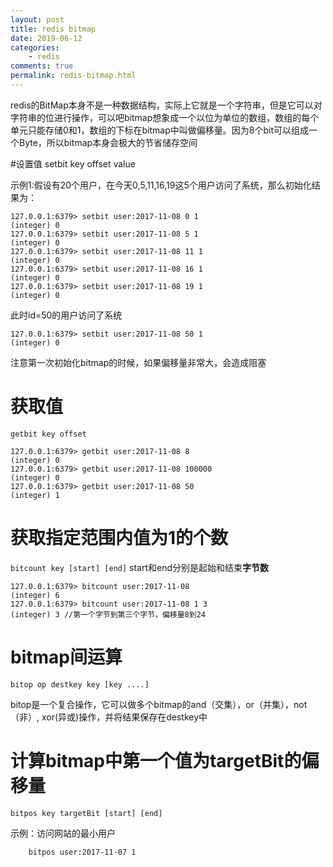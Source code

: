 ```yaml
---
layout: post
title: redis bitmap
date: 2019-06-12
categories:
    - redis
comments: true
permalink: redis-bitmap.html
---
```


redis的BitMap本身不是一种数据结构，实际上它就是一个字符串，但是它可以对字符串的位进行操作，可以吧bitmap想象成一个以位为单位的数组，数组的每个单元只能存储0和1，数组的下标在bitmap中叫做偏移量。因为8个bit可以组成一个Byte，所以bitmap本身会极大的节省储存空间

#设置值
setbit key offset value

示例1:假设有20个用户，在今天0,5,11,16,19这5个用户访问了系统，那么初始化结果为：

```
127.0.0.1:6379> setbit user:2017-11-08 0 1
(integer) 0
127.0.0.1:6379> setbit user:2017-11-08 5 1
(integer) 0
127.0.0.1:6379> setbit user:2017-11-08 11 1
(integer) 0
127.0.0.1:6379> setbit user:2017-11-08 16 1
(integer) 0
127.0.0.1:6379> setbit user:2017-11-08 19 1
(integer) 0
```
此时id=50的用户访问了系统

```
127.0.0.1:6379> setbit user:2017-11-08 50 1
(integer) 0
```
注意第一次初始化bitmap的时候，如果偏移量非常大，会造成阻塞

# 获取值

`getbit key offset`

```
127.0.0.1:6379> getbit user:2017-11-08 8
(integer) 0
127.0.0.1:6379> getbit user:2017-11-08 100000
(integer) 0
127.0.0.1:6379> getbit user:2017-11-08 50
(integer) 1
```

# 获取指定范围内值为1的个数
`bitcount key [start] [end]` start和end分别是起始和结束**字节数**

```
127.0.0.1:6379> bitcount user:2017-11-08
(integer) 6
127.0.0.1:6379> bitcount user:2017-11-08 1 3
(integer) 3 //第一个字节到第三个字节，偏移量8到24
```

# bitmap间运算

`bitop op destkey key [key ....]`

bitop是一个复合操作，它可以做多个bitmap的and（交集），or（并集），not（非）, xor(异或)操作，并将结果保存在destkey中

# 计算bitmap中第一个值为targetBit的偏移量

`bitpos key targetBit [start] [end]`

示例：访问网站的最小用户

```
	bitpos user:2017-11-07 1
```

